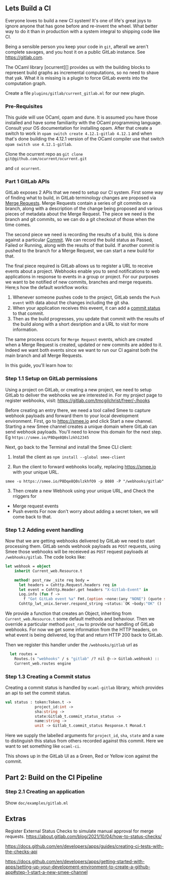 ## Lets Build a CI

Everyone loves to build a new CI system! It's one of life's great joys to ignore anyone
that has gone before and re-invent the wheel. What better way to do it than in production
with a system integral to shipping code like CI.

Being a sensible person you keep your code in `git`, afterall we aren't complete savages,
and you host it on a public GitLab instance. See https://gitlab.com.

The OCaml library [ocurrent][] provides us with the building blocks to represent build graphs
as incremental computations, so no need to shave that yak. What it is missing is a plugin
to force GitLab events into the computation graph.

Create a file `plugins/gitlab/current_gitlab.ml` for our new plugin.

### Pre-Requisites


This guide will use OCaml, opam and dune. It is assumed you have those installed and have
some familiarity with the OCaml programming language. Consult your OS documentation for installing
opam. After that create a switch to work in `opam switch create 4.12.1-gitlab 4.12.1` and when that's done building the 4.12.1 version of the OCaml compiler use that switch `opam switch use 4.12.1-gitlab`.

Clone the ocurrent repo as
`git clone git@github.com/ocurrent/ocurrent.git`

and `cd ocurrent`.

### Part 1 GitLab APIs

GitLab exposes 2 APIs that we need to setup our CI system. First some way of finding what to build,
in GitLab terminology changes are proposed via [Merge Requests][]. Merge Requests contain a series of
git commits on a branch, along with a description of the change being proposed and various pieces of metadata about the Merge Request. The piece we need is the branch and git commits, so we can do
a git checkout of those when the time comes.

The second piece we need is recording the results of a build, this is done against a particular
[Commit][]. We can record the build status as Passed, Failed or Running, along with the results
of that build. If another commit is pushed to the branch for a Merge Request, we can start a new
build for that.

The final piece required is GitLab allows us to register a URL to receive events about a project.
Webhooks enable you to send notifications to web applications in response to events in a group
or project. For our purposes we want to be notified of new commits, branches and merge requests.
Here;s how the default workflow works:

1. Whenever someone pushes code to the project, GitLab sends the `Push event` with data about the
   changes including the git sha.
2. When your application receives this eveent, it can add a [commit status][] to that commit.
3. Then as the build progresses, you update that commit with the results of the build along with
   a short desription and a URL to visit for more information.

The same process occurs for `Merge Request` events, which are created when a Merge Request is
created, updated or new commits are added to it. Indeed we want both events since we want to
run our CI against both the main branch and all Merge Requests.

In this guide, you'll learn how to:

### Step 1.1 Setup on GitLab permissions

Using a project on GitLab, or creating a new project, we need to setup GitLab to deliver the
webhooks we are interested in. For my project page to register webhooks, visit:
https://gitlab.com/tmcgilchrist/freer/-/hooks

Before creating an entry there, we need a tool called Smee to capture webhook payloads and forward them to your local development environment. First, go to https://smee.io and click Start a new channel. Starting a new Smee channel creates a unique domain where GitLab can send webhook payloads.
You'll need to know this domain for the next step. Eg `https://smee.io/P8Dqe8Q0slzkh12345`

Next, go back to the Terminal and install the Smee CLI client:

1. Install the client as
`npm install --global smee-client`

2. Run the client to forward webhooks locally, replacing https://smee.io with your unique URL.

`smee -u https://smee.io/P8Dqe8Q0slzkhfO9 -p 8080 -P "/webhooks/gitlab"`

3. Then create a new Webhook using your unique URL, and Check the rriggers for
 * Merge request events
 * Push events
 For now don't worry about adding a secret token, we will come back to that.

### Step 1.2 Adding event handling

Now that we are getting webhooks delivered by GitLab we need to start processing them.
GitLab sends webhook payloads as `POST` requests, using Smee those webhooks will be receieved
as `POST` request payloads at `/webhooks/gitlab`. The code looks like:

``` ocaml
let webhook = object
    inherit Current_web.Resource.t

    method! post_raw _site req body =
      let headers = Cohttp.Request.headers req in
      let event = Cohttp.Header.get headers "X-Gitlab-Event" in
      Log.info (fun f ->
        f "Got GitLab event %a" Fmt.(option ~none:(any "NONE") (quote string)) event);
      Cohttp_lwt_unix.Server.respond_string ~status:`OK ~body:"OK" ()
```

We provide a function that creates an Object, inheriting from `Current_web.Resource.t` some
default methods and behaviour. Then we override a particular method `post_raw` to provide
our handling of GitLab webhooks. For now we get some information from the HTTP headers, on
what event is being delivered, log that and return HTTP 200 back to GitLab.

Then we register this handler under the `/webhooks/gitlab` url as

``` ocaml
  let routes =
    Routes.(s "webhooks" / s "gitlab" /? nil @--> Gitlab.webhook) ::
    Current_web.routes engine
```

### Step 1.3 Creating a Commit status

Creating a commit status is handled by `ocaml-gitlab` library, which provides an api to set the
commit status.

``` ocaml
val status : token:Token.t ->
             project_id:int ->
             sha:string ->
             state:Gitlab_t.commit_status_status ->
             name:string ->
             unit -> Gitlab_t.commit_status Response.t Monad.t
```

Here we supply the labelled arguments for `project_id`, `sha`, `state` and a `name` to distinguish
this status from others recorded against this commit. Here we want to set something like `ocaml-ci`.

This shows up in the GitLab UI as a Green, Red or Yellow icon against the commit.

## Part 2: Build on the CI Pipeline
### Step 2.1 Creating an application

Show `doc/examples/gitlab.ml`






Extras
----------

Register External Status Checks to simulate manual approval for merge requests.
https://about.gitlab.com/blog/2021/10/04/how-to-status-checks/

https://docs.github.com/en/developers/apps/guides/creating-ci-tests-with-the-checks-api

https://docs.github.com/en/developers/apps/getting-started-with-apps/setting-up-your-development-environment-to-create-a-github-app#step-1-start-a-new-smee-channel

[Merge Requests]: https://docs.gitlab.com/ee/api/merge_requests.html
[Commit]: https://docs.gitlab.com/ee/api/commits.html
[commit status]: https://docs.gitlab.com/ee/api/commits.html#post-the-build-status-to-a-commit